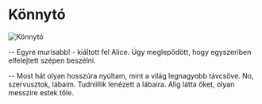 # Könnytó

![Könnytó](images/Tears.png)

-- Egyre murisabb! - kiáltott fel Alice. Úgy meglepődött, hogy egyszeriben
elfelejtett szépen beszélni.

-- Most hát olyan hosszúra nyúltam, mint a világ legnagyobb távcsöve. No,
szervusztok, lábaim. Tudniillik lenézett a lábaira. Alig látta őket, olyan
messzire estek tőle.
